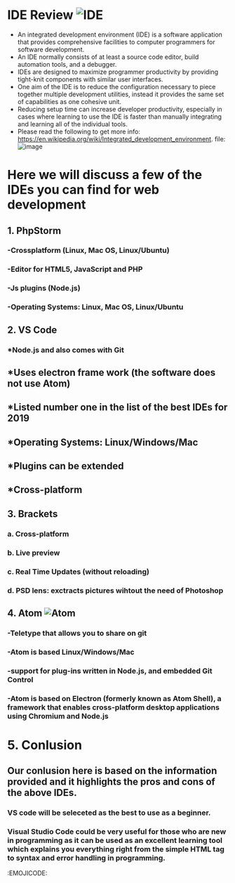 # IDE Review ![IDE](https://s3.amazonaws.com/gs-bot-images/Guides+image/IDE/ide1.JPG)
* An integrated development environment (IDE) is a software application that provides comprehensive facilities to computer programmers for software development. 
* An IDE normally consists of at least a source code editor, build automation tools, and a debugger. 
* IDEs are designed to maximize programmer productivity by providing tight-knit components with similar user interfaces. 
* One aim of the IDE is to reduce the configuration necessary to piece together multiple development utilities, instead it provides the same set of capabilities as one cohesive unit.
* Reducing setup time can increase developer productivity, especially in cases where learning to use the IDE is faster than manually integrating and learning all of the individual tools.
* Please read the following to get more info: https://en.wikipedia.org/wiki/Integrated_development_environment.
file:![image](///home/junior/Desktop/BeCode_Cls_project/markdown-warm-up/New/index.jpeg)

# Here we will discuss a few of the IDEs you can find for web development

## 1. PhpStorm
### -Crossplatform (Linux, Mac OS, Linux/Ubuntu)
### -Editor for HTML5, JavaScript and PHP
### -Js plugins (Node.js)
### -Operating Systems: Linux, Mac OS, Linux/Ubuntu

## 2. VS Code
### *Node.js and also comes with Git 
## *Uses electron frame work (the software does not use Atom)
## *Listed number one in the list of the best IDEs for 2019
## *Operating Systems: Linux/Windows/Mac
## *Plugins can be extended
## *Cross-platform

## 3. Brackets
### a. Cross-platform
### b. Live preview
### c. Real Time Updates (without reloading)
### d. PSD lens: exctracts pictures wihtout the need of Photoshop

## 4. Atom ![Atom](https://upload.wikimedia.org/wikipedia/commons/thumb/6/64/Atom-editor.png/300px-Atom-editor.png) 
### -Teletype that allows you to share on git
### -Atom is based Linux/Windows/Mac
### -support for plug-ins written in Node.js, and embedded Git Control
### -Atom is based on Electron (formerly known as Atom Shell), a framework that enables cross-platform desktop applications using Chromium and Node.js

# 5. Conlusion
## Our conlusion here is based on the information provided and it highlights the pros and cons of the above IDEs.
### VS code will be seleceted as the best to use as a beginner. 
### Visual Studio Code could be very useful for those who are new in programming as it can be used as an excellent learning tool which explains you everything right from the simple HTML tag to syntax and error handling in programming.
:EMOJICODE:

